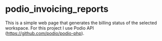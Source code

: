 # podio_invoicing_reports

This is a simple web page that generates the billing status of the selected workspace.
For this project I use Podio API (https://github.com/podio/podio-php).
